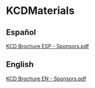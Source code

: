 # KCDMaterials

## Español
[KCD Brochure ESP - Sponsors.pdf](https://github.com/fhcn-io/KCDMaterials/files/11202045/KCD.Brochure.ESP.-.Sponsors.pdf)

## English
[KCD Brochure EN - Sponsors.pdf](https://github.com/fhcn-io/KCDMaterials/files/11202046/KCD.Brochure.EN.-.Sponsors.pdf)
